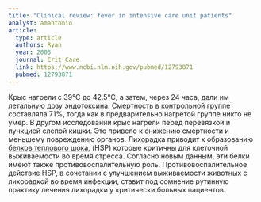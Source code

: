 ```yaml
---
title: "Clinical review: fever in intensive care unit patients"
analyst: amantonio
article:
  type: article
  authors: Ryan
  year: 2003
  journal: Crit Care
  link: https://www.ncbi.nlm.nih.gov/pubmed/12793871
  pubmed: 12793871
---
```


Крыс нагрели с 39°C до 42.5°C, а затем, через 24 часа, дали им летальную дозу эндотоксина. Смертность в контрольной группе составляла 71%, тогда как в предварительно нагретой группе никто не умер. В другом исследовании крыс нагрели перед перевязкой и пункцией слепой кишки. Это привело к снижению смертности и меньшему повреждению органов.
Лихорадка приводит к образованию [белков теплового шока](https://ru.wikipedia.org/wiki/Белки_теплового_шока), (HSP) которые критичны для клеточной выживаемости во время стресса. Согласно новым данным, эти белки имеют также противовоспалительную роль. Противовоспалительное действие HSP, в сочетании с улучшением выживаемости животных с лихорадкой во время инфекции, ставит под сомнение рутинную практику лечения лихорадки у критически больных пациентов.
